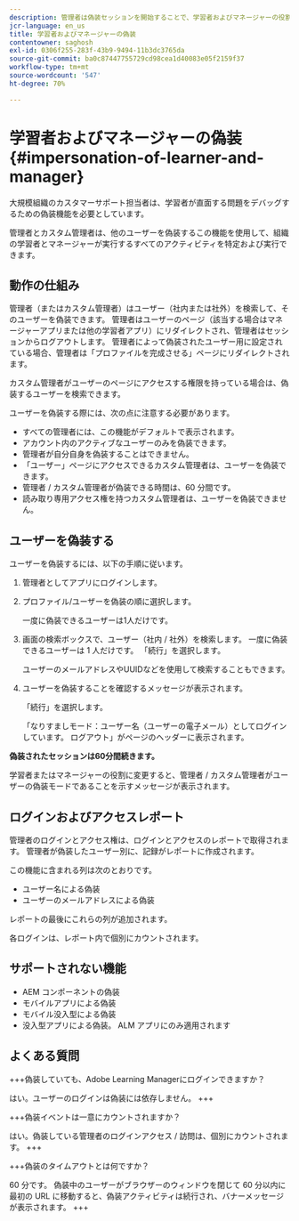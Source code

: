 ```yaml
---
description: 管理者は偽装セッションを開始することで、学習者およびマネージャーの役割が付与されているアカウントのユーザーに代わってログインできます。
jcr-language: en_us
title: 学習者およびマネージャーの偽装
contentowner: saghosh
exl-id: 0306f255-283f-43b9-9494-11b3dc3765da
source-git-commit: ba0c87447755729cd98cea1d40083e05f2159f37
workflow-type: tm+mt
source-wordcount: '547'
ht-degree: 70%

---
```


# 学習者およびマネージャーの偽装 {#impersonation-of-learner-and-manager}

大規模組織のカスタマーサポート担当者は、学習者が直面する問題をデバッグするための偽装機能を必要としています。

管理者とカスタム管理者は、他のユーザーを偽装するこの機能を使用して、組織の学習者とマネージャーが実行するすべてのアクティビティを特定および実行できます。

## 動作の仕組み

管理者（またはカスタム管理者）はユーザー（社内または社外）を検索して、そのユーザーを偽装できます。 管理者はユーザーのページ（該当する場合はマネージャーアプリまたは他の学習者アプリ）にリダイレクトされ、管理者はセッションからログアウトします。 管理者によって偽装されたユーザー用に設定されている場合、管理者は「プロファイルを完成させる」ページにリダイレクトされます。

カスタム管理者がユーザーのページにアクセスする権限を持っている場合は、偽装するユーザーを検索できます。

ユーザーを偽装する際には、次の点に注意する必要があります。

* すべての管理者には、この機能がデフォルトで表示されます。
* アカウント内のアクティブなユーザーのみを偽装できます。
* 管理者が自分自身を偽装することはできません。
* 「ユーザー」ページにアクセスできるカスタム管理者は、ユーザーを偽装できます。
* 管理者 / カスタム管理者が偽装できる時間は、60 分間です。
* 読み取り専用アクセス権を持つカスタム管理者は、ユーザーを偽装できません。

## ユーザーを偽装する

ユーザーを偽装するには、以下の手順に従います。

1. 管理者としてアプリにログインします。
1. プロファイル/ユーザーを偽装の順に選択します。

   一度に偽装できるユーザーは1人だけです。

1. 画面の検索ボックスで、ユーザー（社内 / 社外）を検索します。 一度に偽装できるユーザーは 1 人だけです。 「続行」を選択します。

   ユーザーのメールアドレスやUUIDなどを使用して検索することもできます。

1. ユーザーを偽装することを確認するメッセージが表示されます。

   「続行」を選択します。

   「なりすましモード：ユーザー名（ユーザーの電子メール）としてログインしています。 ログアウト」がページのヘッダーに表示されます。

**偽装されたセッションは60分間続きます。**

学習者またはマネージャーの役割に変更すると、管理者 / カスタム管理者がユーザーの偽装モードであることを示すメッセージが表示されます。

## ログインおよびアクセスレポート

管理者のログインとアクセス権は、ログインとアクセスのレポートで取得されます。 管理者が偽装したユーザー別に、記録がレポートに作成されます。

この機能に含まれる列は次のとおりです。

* ユーザー名による偽装
* ユーザーのメールアドレスによる偽装

レポートの最後にこれらの列が追加されます。

各ログインは、レポート内で個別にカウントされます。

## サポートされない機能

* AEM コンポーネントの偽装
* モバイルアプリによる偽装
* モバイル没入型による偽装
* 没入型アプリによる偽装。 ALM アプリにのみ適用されます

## よくある質問

+++偽装していても、Adobe Learning Managerにログインできますか？

はい。ユーザーのログインは偽装には依存しません。
+++

+++偽装イベントは一意にカウントされますか？

はい。偽装している管理者のログインアクセス / 訪問は、個別にカウントされます。
+++

+++偽装のタイムアウトとは何ですか？

60 分です。 偽装中のユーザーがブラウザーのウィンドウを閉じて 60 分以内に最初の URL に移動すると、偽装アクティビティは続行され、バナーメッセージが表示されます。
+++
